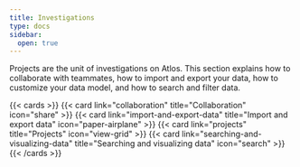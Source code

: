 ```yaml
---
title: Investigations
type: docs
sidebar:
  open: true
---
```


Projects are the unit of investigations on Atlos. This section explains how to collaborate with teammates, how to import and export your data, how to customize your data model, and how to search and filter data.

{{< cards >}} 
{{< card link="collaboration" title="Collaboration" icon="share" >}} 
{{< card link="import-and-export-data" title="Import and export data" icon="paper-airplane" >}} 
{{< card link="projects" title="Projects" icon="view-grid" >}} 
{{< card link="searching-and-visualizing-data" title="Searching and visualizing data" icon="search" >}} 
{{< /cards >}}